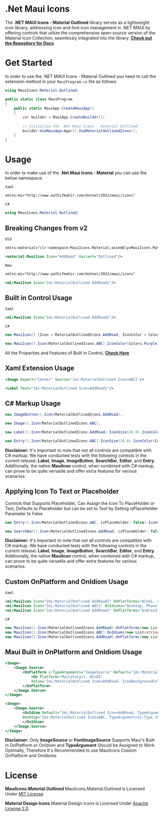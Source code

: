 # .Net Maui Icons

The **.NET MAUI Icons - Material Outlined** library serves as a lightweight icon library, addressing icon and font icon management in .NET MAUI by offering controls that utilize the comprehensive open-source version of the Material Icon Collection, seamlessly integrated into the library.
**[Check out the Repository for Docs](https://github.com/AathifMahir/MauiIcons)**

# Get Started
In order to use the .NET MAUI Icons - Material Outlined you need to call the extension method in your `MauiProgram.cs` file as follows:

```csharp
using MauiIcons.Material.Outlined;

public static class MauiProgram
{
	public static MauiApp CreateMauiApp()
	{
		var builder = MauiApp.CreateBuilder();
		
		// Initialise the .Net Maui Icons - Material Outlined
		builder.UseMauiApp<App>().UseMaterialOutlinedIcons();
	}
}
```

# Usage


In order to make use of the **.Net Maui Icons - Material** you can use the below namespace:

`Xaml`

```xml
xmlns:mi="http://www.aathifmahir.com/dotnet/2022/maui/icons"
```

`C#`
```csharp
using MauiIcons.Material.Outlined;
```

## Breaking Changes from v2

`Old`

```xml
xmlns:material="clr-namespace:MauiIcons.Material;assembly=MauiIcons.Material"

<material:MauiIcon Icon="AddRoad" Variant="Outlined"/>
```

`New`

```xml
xmlns:mi="http://www.aathifmahir.com/dotnet/2022/maui/icons"

<mi:MauiIcon Icon="{mi:MaterialOutlined AddRoad}"/>
```

## Built in Control Usage

`Xaml`
```xml
<mi:MauiIcon Icon="{mi:MaterialOutlined AddRoad}"/>
```
`C#`
```csharp
new MauiIcon() {Icon = MaterialOutlinedIcons.AddRoad, IconColor = Colors.Green};

new MauiIcon().Icon(MaterialOutlinedIcons.ABC).IconColor(Colors.Purple);
```

All the Properties and Features of Built in Control, **[Check Here](https://github.com/AathifMahir/MauiIcons)**


## Xaml Extension Usage
```xml
<Image Aspect="Center" Source="{mi:MaterialOutlined Icon=ABC}"/>

<Label Text="{mi:MaterialOutlined Icon=AddRoad}"/>
```

## C# Markup Usage

```csharp
new ImageButton().Icon(MaterialOutlinedIcons.AddRoad),

new Image().Icon(MaterialOutlinedIcons.ABC),

new Label().Icon(MaterialOutlinedIcons.AddRoad).IconSize(40.0).IconColor(Colors.Red),

new Entry().Icon(MaterialOutlinedIcons.ABC).IconSize(20.0).IconColor(Colors.Aqua),
```

**Disclaimer:** It's important to note that not all controls are compatible with C# markup. We have conducted tests with the following controls in the current release: **Label**, **Image**, **ImageButton**, **SearchBar**, **Editor**, and **Entry**. Additionally, the native **MauiIcon** control, when combined with C# markup, can prove to be quite versatile and offer extra features for various scenarios.

## Applying Icon To Text or Placeholder
Controls that Supports Placeholder, Can Assign the Icon To PlaceHolder or Text, 
Defaults to Placeholder but can be set to Text by Setting isPlaceHolder Parameter to False

```csharp
new Entry().Icon(MaterialOutlinedIcons.ABC, isPlaceHolder: false).IconSize(20.0).IconColor(Colors.Aqua);

new SearchBar().Icon(MaterialOutlinedIcons.AddRoad, isPlaceHolder: false);
```

**Disclaimer:** It's important to note that not all controls are compatible with C# markup. We have conducted tests with the following controls in the current release: **Label**, **Image**, **ImageButton**, **SearchBar**, **Editor**, and **Entry**. Additionally, the native **MauiIcon** control, when combined with C# markup, can prove to be quite versatile and offer extra features for various scenarios.

## Custom OnPlatform and OnIdiom Usage
`Xaml`

```xml
<mi:MauiIcon Icon="{mi:MaterialOutlined AddRoad}" OnPlatforms="WinUI, Android, MacCatalyst"/>
<mi:MauiIcon Icon="{mi:MaterialOutlined ABC}" OnIdioms="Desktop, Phone, Tablet"/>
<mi:MauiIcon Icon="{mi:MaterialOutlined AddRoad}" OnPlatforms="Android" OnIdioms="Phone"/>
```

`C#`
```csharp
new MauiIcon().Icon(MaterialOutlinedIcons.AddRoad).OnPlatforms(new List<string>{"WinUI", "Android"});
new MauiIcon().Icon(MaterialOutlinedIcons.ABC).OnIdioms(new List<string>{"Desktop", "Phone"});
new MauiIcon().Icon(MaterialOutlinedIcons.AddRoad).OnPlatforms(new List<string>{"WinUI", "Android"}).OnIdioms(new List<string>{"Desktop", "Phone"});
```

## Maui Built in OnPlatform and OnIdiom Usage

```xml
<Image>
    <Image.Source>
        <OnPlatform x:TypeArguments="ImageSource" Default="{mi:MaterialOutlined Icon=ABC, TypeArgument={x:Type ImageSource}}">
            <On Platform="MacCatalyst, WinUI" 
			Value="{mi:MaterialOutlined Icon=AddRoad, IconBackgroundColor=Cyan, TypeArgument={x:Type ImageSource}}"/>
        </OnPlatform>
    </Image.Source>
</Image>

<Image>
    <Image.Source>
        <OnIdiom Default="{mi:MaterialOutlined Icon=AddRoad, TypeArgument={x:Type ImageSource}}" 
		Desktop="{mi:MaterialOutlined Icon=ABC, TypeArgument={x:Type ImageSource}}">
        </OnIdiom>
    </Image.Source>
</Image>

```
**Disclaimer:**  Only **ImageSource** or **FontImageSource** Supports Maui's Built in OnPlatform or OnIdiom and **TypeArgument** Should be Assigned to Work Optimally, Therefore It's Recommended to use MauiIcons Custom OnPlatform and OnIdioms

# License

**MauiIcons.Material.Outlined**
MauiIcons.Material.Outlined is Licensed Under [MIT License](https://github.com/AathifMahir/MauiIcons/blob/master/LICENSE).

**Material Design Icons**
Material Design Icons is Licensed Under [Apache License 2.0](https://github.com/google/material-design-icons/blob/master/LICENSE).


